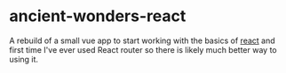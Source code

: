 # ancient-wonders-react

A rebuild of a small vue app to start working with the basics of [react](https://reactjs.org/) and first time I've ever used React router so there is likely much better way to using it.
